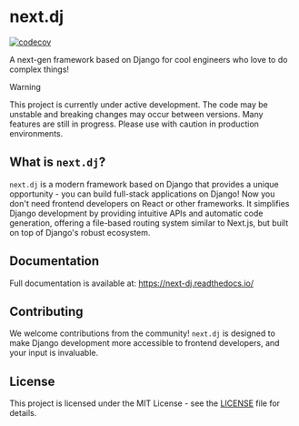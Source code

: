 # next.dj

[![codecov](https://codecov.io/gh/next-dj/next-dj/graph/badge.svg?token=6RY9344W4E)](https://codecov.io/gh/next-dj/next-dj)

A next-gen framework based on Django for cool engineers who love to do complex things!

> [!WARNING]
> This project is currently under active development. The code may be unstable and breaking changes may occur between versions. Many features are still in progress. Please use with caution in production environments.

## What is `next.dj`?

`next.dj` is a modern framework based on Django that provides a unique opportunity - you can build full-stack applications on Django! Now you don't need frontend developers on React or other frameworks. It simplifies Django development by providing intuitive APIs and automatic code generation, offering a file-based routing system similar to Next.js, but built on top of Django's robust ecosystem.

## Documentation

Full documentation is available at: https://next-dj.readthedocs.io/

## Contributing

We welcome contributions from the community! `next.dj` is designed to make Django development more accessible to frontend developers, and your input is invaluable.

## License

This project is licensed under the MIT License - see the [LICENSE](LICENSE) file for details.
